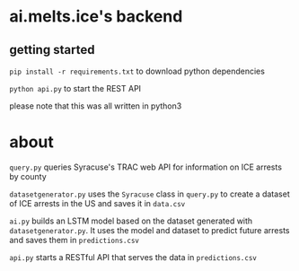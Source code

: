 # ai.melts.ice's backend

## getting started

`pip install -r requirements.txt` to download python dependencies

`python api.py` to start the REST API

please note that this was all written in python3


# about

`query.py` queries Syracuse's TRAC web API for information on ICE arrests by county

`datasetgenerator.py` uses the `Syracuse` class in `query.py` to create a dataset of ICE arrests in the US and saves it in `data.csv`

`ai.py` builds an LSTM model based on the dataset generated with `datasetgenerator.py`. It uses the model and dataset to predict future arrests and saves them in `predictions.csv`

`api.py` starts a RESTful API that serves the data in `predictions.csv`

